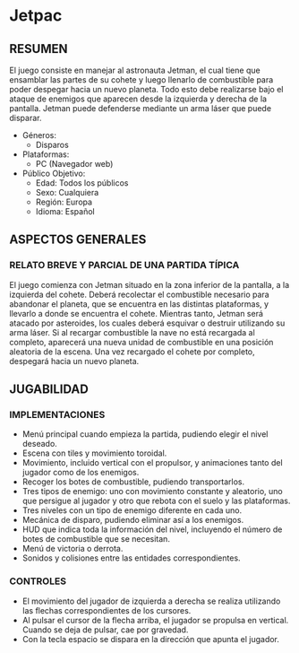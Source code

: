# Jetpac

## RESUMEN
El juego consiste en manejar al astronauta Jetman, el cual tiene que ensamblar las partes de su cohete y luego llenarlo de combustible para poder despegar hacia un nuevo planeta. Todo esto debe realizarse bajo el ataque de enemigos que aparecen desde la izquierda y derecha de la pantalla. Jetman puede defenderse mediante un arma láser que puede disparar.

- Géneros: 
  - Disparos
- Plataformas: 
  - PC (Navegador web)
- Público Objetivo: 
  - Edad: Todos los públicos
  - Sexo: Cualquiera
  - Región: Europa
  - Idioma: Español

## ASPECTOS GENERALES
### RELATO BREVE Y PARCIAL DE UNA PARTIDA TÍPICA
El juego comienza con Jetman situado en la zona inferior de la pantalla, a la izquierda del cohete. Deberá recolectar el combustible necesario para abandonar el planeta, que se encuentra en las distintas plataformas, y llevarlo a donde se encuentra el cohete. Mientras tanto, Jetman será atacado por asteroides, los cuales deberá esquivar o destruir utilizando su arma láser. Si al recargar combustible la nave no está recargada al completo, aparecerá una nueva unidad de combustible en una posición aleatoria de la escena. Una vez recargado el cohete por completo, despegará hacia un nuevo planeta.

## JUGABILIDAD
### IMPLEMENTACIONES
- Menú principal cuando empieza la partida, pudiendo elegir el nivel deseado.
- Escena con tiles y movimiento toroidal.
- Movimiento, incluido vertical con el propulsor, y animaciones tanto del jugador como de los enemigos.
- Recoger los botes de combustible, pudiendo transportarlos.
- Tres tipos de enemigo: uno con movimiento constante y aleatorio, uno que persigue al jugador y otro que rebota con el suelo y las plataformas.
- Tres niveles con un tipo de enemigo diferente en cada uno.
- Mecánica de disparo, pudiendo eliminar así a los enemigos.
- HUD que indica toda la información del nivel, incluyendo el número de botes de combustible que se necesitan.
- Menú de victoria o derrota.
- Sonidos y colisiones entre las entidades correspondientes.

### CONTROLES
- El movimiento del jugador de izquierda a derecha se realiza utilizando las flechas correspondientes de los cursores. 
- Al pulsar el cursor de la flecha arriba, el jugador se propulsa en vertical. Cuando se deja de pulsar, cae por gravedad. 
- Con la tecla espacio se dispara en la dirección que apunta el jugador.

